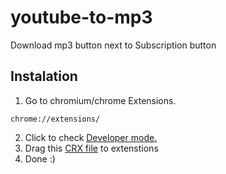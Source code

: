 # youtube-to-mp3
Download mp3 button next to Subscription button

## Instalation

1. Go to chromium/chrome Extensions.
```
chrome://extensions/
```
2. Click to check [Developer mode.](https://www.youtube.com/watch?v=xJ7vPsNGsWg)
3. Drag this [CRX file](https://github.com/szunaj13pl/youtube-to-mp3/blob/master/CRX/first-chrome-extension.crx) to extenstions
4.  Done :)